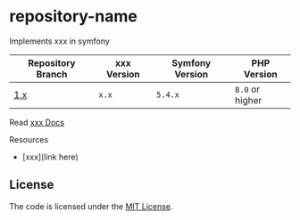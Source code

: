 # repository-name
Implements xxx in symfony

| Repository Branch | xxx       Version | Symfony Version | PHP Version     |
|-------------------|-------------------|-----------------|-----------------|
| [1.x][2]          | `x.x`             | `5.4.x`         | `8.0` or higher |


Read [xxx Docs][1]

Resources  
- [xxx](link here)

[1]: https://symfony.com/doc/4.x/bundles/xxx/index.html
[2]: https://github.com/habibun/xxx/tree/x.x

## License
The code is licensed under the [MIT License](https://github.com/habibun/xxx/blob/master/LICENSE).
